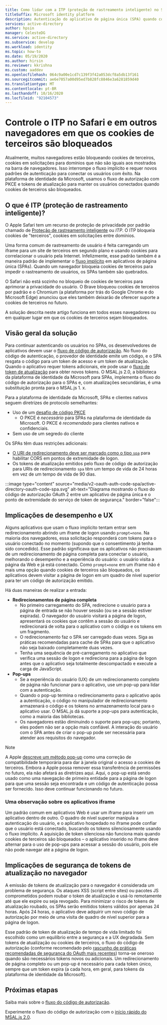 ```yaml
---
title: Como lidar com a ITP (proteção de rastreamento inteligente) no Safari | Azure
titleSuffix: Microsoft identity platform
description: Autenticação do aplicativo de página única (SPA) quando cookies de terceiros não são mais permitidos.
services: active-directory
author: hpsin
manager: CelesteDG
ms.service: active-directory
ms.subservice: develop
ms.workload: identity
ms.topic: how-to
ms.date: 05/19/2020
ms.author: hirsin
ms.reviewer: kkrishna
ms.custom: aaddev
ms.openlocfilehash: 064c9a00e1cd7c139f3f42a053dcf8a5db13f161
ms.sourcegitcommit: ae6e7057a00d95ed7b828fc8846e3a6281859d40
ms.translationtype: MT
ms.contentlocale: pt-BR
ms.lasthandoff: 10/16/2020
ms.locfileid: "92104573"
---
```

# <a name="handle-itp-in-safari-and-other-browsers-where-third-party-cookies-are-blocked"></a>Controle o ITP no Safari e em outros navegadores em que os cookies de terceiros são bloqueados

Atualmente, muitos navegadores estão bloqueando cookies de terceiros, cookies em solicitações para domínios que não são iguais aos mostrados na barra de navegadores. Isso interrompe o fluxo implícito e requer novos padrões de autenticação para conectar os usuários com êxito. Na plataforma de identidade da Microsoft, usamos o fluxo de autorização com PKCE e tokens de atualização para manter os usuários conectados quando cookies de terceiros são bloqueados.

## <a name="what-is-intelligent-tracking-protection-itp"></a>O que é ITP (proteção de rastreamento inteligente)?

O Apple Safari tem um recurso de proteção de privacidade por padrão chamado de [Proteção de rastreamento inteligente](https://webkit.org/tracking-prevention-policy/) ou *ITP*. O ITP bloqueia cookies de "terceiros", cookies em solicitações entre domínios.

Uma forma comum de rastreamento de usuário é feita carregando um iframe para um site de terceiros em segundo plano e usando cookies para correlacionar o usuário pela Internet. Infelizmente, esse padrão também é a maneira padrão de implementar o [fluxo implícito](v2-oauth2-implicit-grant-flow.md) em aplicativos de página única (SPAs). Quando um navegador bloqueia cookies de terceiros para impedir o rastreamento de usuários, os SPAs também são quebrados.

O Safari não está sozinho no bloqueio de cookies de terceiros para aprimorar a privacidade do usuário. O Brave bloqueou cookies de terceiros por padrão e o Chromium (a plataforma por trás do Google Chrome e do Microsoft Edge) anunciou que eles também deixarão de oferecer suporte a cookies de terceiros no futuro.

A solução descrita neste artigo funciona em todos esses navegadores ou em qualquer lugar em que os cookies de terceiros sejam bloqueados.

## <a name="overview-of-the-solution"></a>Visão geral da solução

Para continuar autenticando os usuários no SPAs, os desenvolvedores de aplicativos devem usar o [fluxo de código de autorização](v2-oauth2-auth-code-flow.md). No fluxo do código de autenticação, o provedor de identidade emite um código, e o SPA resgata o código para um token de acesso e um token de atualização. Quando o aplicativo requer tokens adicionais, ele pode usar o [fluxo de token de atualização](v2-oauth2-auth-code-flow.md#refresh-the-access-token) para obter novos tokens. O MSAL.js 2.0, a biblioteca da plataforma de identidade da Microsoft para SPAs, implementa o fluxo do código de autorização para o SPAs e, com atualizações secundárias, é uma substituição pronta para o MSAL.js 1. x.

Para a plataforma de identidade da Microsoft, SPAs e clientes nativos seguem diretrizes de protocolo semelhantes:

* Uso de um [desafio de código PKCE](https://tools.ietf.org/html/rfc7636)
    * O PKCE é *necessário* para SPAs na plataforma de identidade da Microsoft. O PKCE é *recomendado* para clientes nativos e confidenciais.
* Sem uso de um segredo do cliente

Os SPAs têm duas restrições adicionais:

* [O URI de redirecionamento deve ser marcado como o tipo `spa`](v2-oauth2-auth-code-flow.md#redirect-uri-setup-required-for-single-page-apps) para habilitar CORS em pontos de extremidade de logon.
* Os tokens de atualização emitidos pelo fluxo de código de autorização para URIs de redirecionamento `spa` têm um tempo de vida de 24 horas em vez de um tempo de vida de 90 dias.

:::image type="content" source="media/v2-oauth-auth-code-spa/active-directory-oauth-code-spa.svg" alt-text="Diagrama mostrando o fluxo do código de autorização OAuth 2 entre um aplicativo de página única e o ponto de extremidade do serviço de token de segurança." border="false":::

## <a name="performance-and-ux-implications"></a>Implicações de desempenho e UX

Alguns aplicativos que usam o fluxo implícito tentam entrar sem redirecionamento abrindo um iframe de logon usando `prompt=none`. Na maioria dos navegadores, essa solicitação responderá com tokens para o usuário conectado no momento (supondo que o consentimento já tenha sido concedido). Esse padrão significava que os aplicativos não precisavam de um redirecionamento de página completa para conectar o usuário, melhorando o desempenho e a experiência do usuário: o usuário visita a página da Web e já está conectado. Como `prompt=none` em um iframe não é mais uma opção quando cookies de terceiros são bloqueados, os aplicativos devem visitar a página de logon em um quadro de nível superior para ter um código de autorização emitido.

Há duas maneiras de realizar a entrada:

* **Redirecionamentos de página completa**
    * No primeiro carregamento do SPA, redirecione o usuário para a página de entrada se não houver sessão (ou se a sessão estiver expirada). O navegador do usuário visitará a página de logon, apresentará os cookies que contêm a sessão do usuário e redirecionará de volta para o aplicativo com o código e os tokens em um fragmento.
    * O redirecionamento faz o SPA ser carregado duas vezes. Siga as práticas recomendadas para cache de SPAs para que o aplicativo não seja baixado completamente duas vezes.
    * Tenha uma sequência de pré-carregamento no aplicativo que verifica uma sessão de logon e redireciona para a página de logon antes que o aplicativo seja totalmente descompactado e execute a carga de JavaScript.
* **Pop-ups**
    * Se a experiência do usuário (UX) de um redirecionamento completo de página não funcionar para o aplicativo, use um pop-up para lidar com a autenticação.
    * Quando o pop-up termina o redirecionamento para o aplicativo após a autenticação, o código no manipulador de redirecionamento armazenará o código e os tokens no armazenamento local para o aplicativo usar. O MSAL.js dá suporte a pop-ups para autenticação, como a maioria das bibliotecas.
    * Os navegadores estão diminuindo o suporte para pop-ups; portanto, eles podem não ser a opção mais confiável. A interação do usuário com o SPA antes de criar o pop-up pode ser necessária para atender aos requisitos do navegador.

>[!NOTE]
> A Apple [descreve um método pop-up](https://webkit.org/blog/8311/intelligent-tracking-prevention-2-0/) como uma correção de compatibilidade temporária para dar à janela original o acesso a cookies de terceiros. Embora a Apple possa remover essa transferência de permissões no futuro, ela não afetará as diretrizes aqui. Aqui, o pop-up está sendo usado como uma navegação de primeira entidade para a página de logon para que uma sessão seja encontrada e um código de autenticação possa ser fornecido. Isso deve continuar funcionando no futuro.

### <a name="a-note-on-iframe-apps"></a>Uma observação sobre os aplicativos iframe

Um padrão comum em aplicativos Web é usar um iframe para inserir um aplicativo dentro de outro. O quadro de nível superior manipula a autenticação do usuário, e o aplicativo hospedado no iframe pode confiar que o usuário está conectado, buscando os tokens silenciosamente usando o fluxo implícito. A aquisição de token silenciosa não funciona mais quando cookies de terceiros são bloqueados – o aplicativo inserido no iframe deve alternar para o uso de pop-ups para acessar a sessão do usuário, pois ele não pode navegar até a página de logon.

## <a name="security-implications-of-refresh-tokens-in-the-browser"></a>Implicações de segurança de tokens de atualização no navegador

A emissão de tokens de atualização para o navegador é considerada um problema de segurança. Os ataques XSS (script entre sites) ou pacotes JS comprometidos podem roubar o token de atualização e usá-lo remotamente até que ele expire ou seja revogado. Para minimizar o risco de tokens de atualização roubado, os SPAs serão emitidos tokens válidos por apenas 24 horas. Após 24 horas, o aplicativo deve adquirir um novo código de autorização por meio de uma visita de quadro de nível superior para a página de logon.

Esse padrão de token de atualização de tempo de vida limitado foi escolhido como um equilíbrio entre a segurança e a UX degradada. Sem tokens de atualização ou cookies de terceiros, o fluxo do código de autorização (conforme recomendado pelo [rascunho de práticas recomendadas de segurança do OAuth mais recentes](https://tools.ietf.org/html/draft-ietf-oauth-security-topics-14)) torna-se oneroso quando são necessários tokens novos ou adicionais. Um redirecionamento de página completo ou um pop-up é necessário para cada token único, sempre que um token expira (a cada hora, em geral, para tokens da plataforma de identidade da Microsoft).

## <a name="next-steps"></a>Próximas etapas

Saiba mais sobre o [fluxo do código de autorização](v2-oauth2-auth-code-flow.md).

Experimente o fluxo do código de autorização com o [início rápido do MSAL.js 2.0](quickstart-v2-javascript-auth-code.md).
